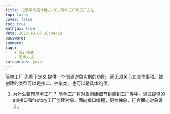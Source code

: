 ```yaml
---
title: 记录学习设计模式-01-简单工厂和工厂方法
top: false
cover: false
toc: true
mathjax: true
date: 2022-10-07 18:44:18
password:
summary:
tags:
    - 设计模式
    - 思考方式
categories: java
---
```


简单工厂
先看下定义
提供一个创建对象实例的功能，而无须关心其具体事项。被创建的类型可以是接口、抽象类，也可以是具体的类。
1. 为什么要有简单工厂？
简单工厂将对象创建细节封装到工厂类中，通过提供的api接口和factory工厂创建对象。面向接口编程，更为抽象，符合面向对象设计。
